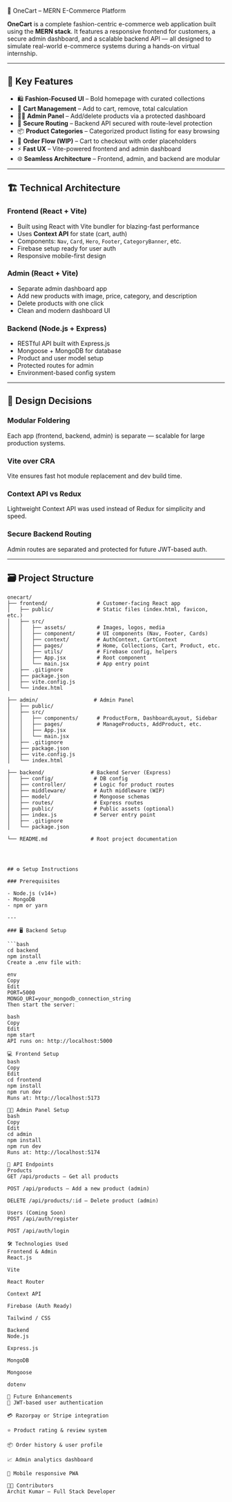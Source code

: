 🛒 OneCart – MERN E-Commerce Platform

**OneCart** is a complete fashion-centric e-commerce web application built using the **MERN stack**. It features a responsive frontend for customers, a secure admin dashboard, and a scalable backend API — all designed to simulate real-world e-commerce systems during a hands-on virtual internship.

---

## 🧩 Key Features

- 🛍️ **Fashion-Focused UI** – Bold homepage with curated collections
- 🛒 **Cart Management** – Add to cart, remove, total calculation
- 🧑‍💼 **Admin Panel** – Add/delete products via a protected dashboard
- 🔐 **Secure Routing** – Backend API secured with route-level protection
- 📦 **Product Categories** – Categorized product listing for easy browsing
- 🔄 **Order Flow (WIP)** – Cart to checkout with order placeholders
- ⚡ **Fast UX** – Vite-powered frontend and admin dashboard
- 🌐 **Seamless Architecture** – Frontend, admin, and backend are modular

---

## 🏗️ Technical Architecture

### Frontend (React + Vite)

- Built using React with Vite bundler for blazing-fast performance
- Uses **Context API** for state (cart, auth)
- Components: `Nav`, `Card`, `Hero`, `Footer`, `CategoryBanner`, etc.
- Firebase setup ready for user auth
- Responsive mobile-first design

### Admin (React + Vite)

- Separate admin dashboard app
- Add new products with image, price, category, and description
- Delete products with one click
- Clean and modern dashboard UI

### Backend (Node.js + Express)

- RESTful API built with Express.js
- Mongoose + MongoDB for database
- Product and user model setup
- Protected routes for admin
- Environment-based config system

---

## 🧠 Design Decisions

### Modular Foldering

Each app (frontend, backend, admin) is separate — scalable for large production systems.

### Vite over CRA

Vite ensures fast hot module replacement and dev build time.

### Context API vs Redux

Lightweight Context API was used instead of Redux for simplicity and speed.

### Secure Backend Routing

Admin routes are separated and protected for future JWT-based auth.

---

## 🗃️ Project Structure

```text
onecart/
├── frontend/                # Customer-facing React app
│   ├── public/              # Static files (index.html, favicon, etc.)
│   ├── src/
│   │   ├── assets/          # Images, logos, media
│   │   ├── component/       # UI components (Nav, Footer, Cards)
│   │   ├── context/         # AuthContext, CartContext
│   │   ├── pages/           # Home, Collections, Cart, Product, etc.
│   │   ├── utils/           # Firebase config, helpers
│   │   ├── App.jsx          # Root component
│   │   └── main.jsx         # App entry point
│   ├── .gitignore
│   ├── package.json
│   ├── vite.config.js
│   └── index.html

├── admin/                  # Admin Panel
│   ├── public/
│   ├── src/
│   │   ├── components/      # ProductForm, DashboardLayout, Sidebar
│   │   ├── pages/           # ManageProducts, AddProduct, etc.
│   │   ├── App.jsx
│   │   └── main.jsx
│   ├── .gitignore
│   ├── package.json
│   ├── vite.config.js
│   └── index.html

├── backend/               # Backend Server (Express)
│   ├── config/             # DB config
│   ├── controller/         # Logic for product routes
│   ├── middleware/         # Auth middleware (WIP)
│   ├── model/              # Mongoose schemas
│   ├── routes/             # Express routes
│   ├── public/             # Public assets (optional)
│   ├── index.js            # Server entry point
│   ├── .gitignore
│   └── package.json

└── README.md              # Root project documentation




## ⚙️ Setup Instructions

### Prerequisites

- Node.js (v14+)
- MongoDB
- npm or yarn

---

### 🖥️ Backend Setup

```bash
cd backend
npm install
Create a .env file with:

env
Copy
Edit
PORT=5000
MONGO_URI=your_mongodb_connection_string
Then start the server:

bash
Copy
Edit
npm start
API runs on: http://localhost:5000

💻 Frontend Setup
bash
Copy
Edit
cd frontend
npm install
npm run dev
Runs at: http://localhost:5173

🧑‍💼 Admin Panel Setup
bash
Copy
Edit
cd admin
npm install
npm run dev
Runs at: http://localhost:5174

📡 API Endpoints
Products
GET /api/products – Get all products

POST /api/products – Add a new product (admin)

DELETE /api/products/:id – Delete product (admin)

Users (Coming Soon)
POST /api/auth/register

POST /api/auth/login

🛠️ Technologies Used
Frontend & Admin
React.js

Vite

React Router

Context API

Firebase (Auth Ready)

Tailwind / CSS

Backend
Node.js

Express.js

MongoDB

Mongoose

dotenv

🚀 Future Enhancements
🔐 JWT-based user authentication

💳 Razorpay or Stripe integration

⭐ Product rating & review system

📦 Order history & user profile

📈 Admin analytics dashboard

📱 Mobile responsive PWA

👨‍💻 Contributors
Archit Kumar – Full Stack Developer
